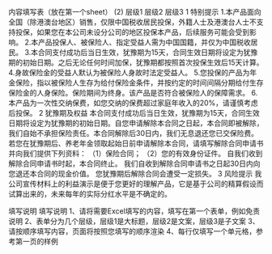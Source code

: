 内容填写表（放在第一个sheet） (2)
	层级1	层级2	层级3
	1 特别提示
		1.本产品面向全国（除港澳台地区）销售，仅限中国税收居民投保，外籍人士及港澳台人士不支持投保，如果您在本公司未设分公司的地区投保本产品，后续服务可能会受到影响。
		2.本产品投保人、被保险人、指定受益人需为中国国籍，并仅为中国税收居民。
		3.本合同支付成功后当日生效，犹豫期为15天，合同生效日期将设定为犹豫期的初始日期。之后无论任何时间加保，犹豫期都按照首次投保生效后15天计算。
		4.身故保险金的受益人默认为被保险人身故时法定受益人。
		5.您投保的产品为年金保险，指以被保险人生存为给付保险金条件，并按约定的时间间隔分期给付生存保险金的人身保险。保险期间为终身。该产品是否符合被保险人的保障需求。
		6.本产品为一次性交纳保费，如您交纳的保费超过家庭年收入的20%，请谨慎考虑后投保。
	2 犹豫期及权益
		本合同支付成功后当日生效，犹豫期为15天，合同生效日期将设定为犹豫期的初始日期。自您申请解除本合同之日起，本合同即被解除，我们自始不承担保险责任。本合同解除后30日内，我们无息退还您已交保险费。
		若您在犹豫期后、养老年金领取起始日前申请解除本合同，请填写解除合同申请书并向我们提供下列资料：
		（1）保险合同；
		（2）您的有效身份证件。
		自我们收到解除合同申请书时起，本合同终止。
		我们自收到解除合同申请书之日起30日内向您退还本合同的现金价值。
		您犹豫期后解除合同会遭受一定损失。
	3 风险提示
		我公司宣传材料上的利益演示是便于您更好的理解产品，它是基于公司的精算假设而试算出来的，未来每年的实际分红水平是不确定的。


填写说明
	填写说明
	1、请将需要Excel填写的内容，填写在第一个表单，例如免责说明
	2、表单分为几个层级，层级1是大标题，层级2是文案，层级3是子文案
	3、请按顺序填写内容，页面将按照您填写的顺序渲染
	4、每行仅填写一个单元格，参考第一页的样例


